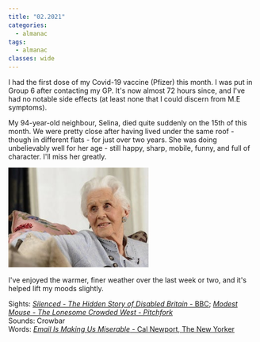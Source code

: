 ```yaml
---
title: "02.2021"
categories:
  - almanac
tags:
  - almanac
classes: wide
---
```


I had the first dose of my Covid-19 vaccine (Pfizer) this month. I was put in Group 6 after contacting my GP. It's now almost 72 hours since, and I've had no notable side effects (at least none that I could discern from M.E symptoms).

My 94-year-old neighbour, Selina, died quite suddenly on the 15th of this month. We were pretty close after having lived under the same roof - though in different flats - for just over two years. She was doing unbelievably well for her age - still happy, sharp, mobile, funny, and full of character. I'll miss her greatly.

![Selina](/assets/images/Selina.jpg "Selina Bentley")

I've enjoyed the warmer, finer weather over the last week or two, and it's helped lift my moods slightly.

Sights: [_Silenced - The Hidden Story of Disabled Britain_ - BBC](https://www.bbc.co.uk/programmes/m000rh1g); [_Modest Mouse - The Lonesome Crowded West - Pitchfork_](https://www.youtube.com/watch?v=G33AcZzZ0pM)    
Sounds: Crowbar  
Words: [_Email Is Making Us Miserable_ - Cal Newport, The New Yorker](https://www.newyorker.com/tech/annals-of-technology/e-mail-is-making-us-miserable)     
